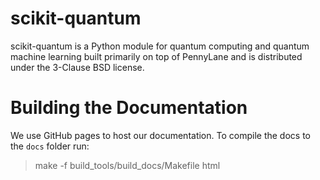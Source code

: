 # scikit-quantum

scikit-quantum is a Python module for quantum computing and quantum machine learning built primarily on top of PennyLane and is distributed under the 3-Clause BSD license.

# Building the Documentation

We use GitHub pages to host our documentation. To compile the docs to the `docs` folder run:

> make -f build_tools/build_docs/Makefile html
